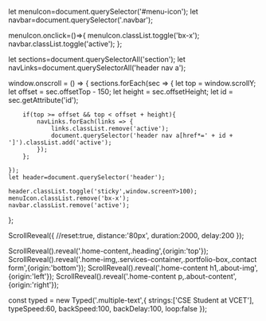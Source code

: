 let menuIcon=document.querySelector('#menu-icon');
let navbar=document.querySelector('.navbar');

menuIcon.onclick=()=>{
    menuIcon.classList.toggle('bx-x');
    navbar.classList.toggle('active');
};


let sections=document.querySelectorAll('section');
let navLinks=document.querySelectorAll('header nav a');

window.onscroll = () => {
    sections.forEach(sec => {
        let top = window.scrollY;
        let offset = sec.offsetTop - 150;
        let height = sec.offsetHeight;
        let id = sec.getAttribute('id');

        if(top >= offset && top < offset + height){
            navLinks.forEach(links => {
                links.classList.remove('active');
                document.querySelector('header nav a[href*=' + id + ']').classList.add('active');
            });
        };

    });
    let header=document.querySelector('header');

    header.classList.toggle('sticky',window.screenY>100);
    menuIcon.classList.remove('bx-x');
    navbar.classList.remove('active');
};

ScrollReveal({
    //reset:true,
    distance:'80px',
    duration:2000,
    delay:200
});

ScrollReveal().reveal('.home-content,.heading',{origin:'top'});
ScrollReveal().reveal('.home-img,.services-container,.portfolio-box,.contact form',{origin:'bottom'});
ScrollReveal().reveal('.home-content h1,.about-img',{origin:'left'});
ScrollReveal().reveal('.home-content p,.about-content',{origin:'right'});

const typed = new Typed('.multiple-text',{
    strings:['CSE Student at VCET'],
    typeSpeed:60,
    backSpeed:100,
    backDelay:100,
    loop:false
});
